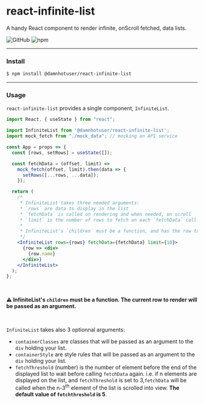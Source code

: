 # react-infinite-list
A handy React component to render infinite, onScroll fetched, data lists.

![GitHub](https://img.shields.io/github/license/mdubourg001/react-infinite-list.svg)
![npm](https://img.shields.io/npm/v/@damnhotuser/react-infinite-list.svg)

___

### Install

```sh
$ npm install @damnhotuser/react-infinite-list
```

___ 

### Usage

`react-infinite-list` provides a single component, `InfiniteList`. 

```jsx
import React, { useState } from "react";

import InfiniteList from '@damnhotuser/react-infinite-list';
import mock_fetch from "./mock_data"; // mocking an API service

const App = props => {
  const [rows, setRows] = useState([]);

  const fetchData = (offset, limit) =>
    mock_fetch(offset, limit).then(data => {  
      setRows([...rows, ...data]);
    });

  return (
    /* 
     * InfiniteList takes three needed arguments:
     * `rows` are data to display in the list
     * `fetchData` is called on rendering and when needed, on scroll
     * `limit` is the number of rows to fetch on each `fetchData` call
     * 
     * InfiniteList's `children` must be a function, and has the row to render passed as an argument 
     */
    <InfiniteList rows={rows} fetchData={fetchData} limit={10}>
      {row => <div>
        {row.name}
      </div>}
    </InfiniteList>
  );
};

```
<br>

**⚠️ InfiniteList's `children` must be a function. The current row to render will be passed as an argument.**

<br>

`InfiniteList` takes also 3 optionnal arguments:
- `containerClasses` are classes that will be passed as an argument to the `div` holding your list.
- `containerStyle` are style rules that will be passed as an argument to the `div` holding your list.
- `fetchThreshold` (number) is the number of element before the end of the displayed list to wait before calling `fetchData` again. i.e. if n elements are displayed on the list, and `fetchThreshold` is set to 3,`fetchData` will be called when the n-3<sup>th</sup> element of the list is scrolled into view. **The default value of `fetchthreshold` is 5**.    
